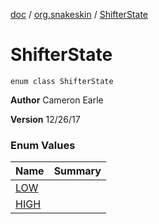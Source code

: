 [doc](../../index.md) / [org.snakeskin](../index.md) / [ShifterState](./index.md)

# ShifterState

`enum class ShifterState`

**Author**
Cameron Earle

**Version**
12/26/17

### Enum Values

| Name | Summary |
|---|---|
| [LOW](-l-o-w.md) |  |
| [HIGH](-h-i-g-h.md) |  |
